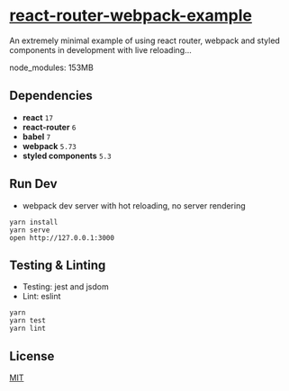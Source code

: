 # [react-router-webpack-example](https://github.com/StevenIseki/react-router-webpack-example)

An extremely minimal example of using react router, webpack and styled components in development with live reloading...

node_modules: 153MB

## Dependencies

* **react** `17`
* **react-router** `6`
* **babel** `7`
* **webpack** `5.73`
* **styled components** `5.3`

## Run Dev

* webpack dev server with hot reloading, no server rendering

```
yarn install
yarn serve
open http://127.0.0.1:3000
```

## Testing & Linting

* Testing: jest and jsdom
* Lint: eslint

```
yarn
yarn test
yarn lint
```

## License

[MIT](http://isekivacenz.mit-license.org/)
